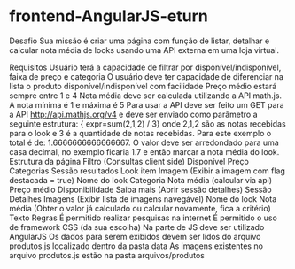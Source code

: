 # frontend-AngularJS-eturn


Desafio
Sua missão é criar uma página com função de listar, detalhar e calcular nota média de looks usando uma API externa em uma loja virtual.

Requisitos
Usuário terá a capacidade de filtrar por disponível/indisponível, faixa de preço e categoria
O usuário deve ter capacidade de diferenciar na lista o produto disponível/indisponível com facilidade
Preço médio estará sempre entre 1 e 4
Nota média deve ser calculada utilizando a API math.js. A nota mínima é 1 e máxima é 5
Para usar a API deve ser feito um GET para a API http://api.mathjs.org/v4 e deve ser enviado como parâmetro a seguinte estrutura: { expr=sum(2,1,2) / 3} onde 2,1,2 são as notas recebidas para o look e 3 é a quantidade de notas recebidas. Para este exemplo o total é de: 1.6666666666666667. O valor deve ser arredondado para uma casa decimal, no exemplo ficaria 1.7 e então marcar a nota média do look.
Estrutura da página
Filtro (Consultas client side)
Disponível
Preço
Categorias
Sessão resultados
Look item
Imagem (Exibir a imagem com flag destacada = true)
Nome do look
Categoria
Nota média (calcular via api)
Preço médio
Disponibilidade
Saiba mais (Abrir sessão detalhes)
Sessão Detalhes
Imagens (Exibir lista de imagens navegável)
Nome do look
Nota média (Obter o valor já calculado ou calcular novamente, fica a critério)
Texto
Regras
É permitido realizar pesquisas na internet
É permitido o uso de framework CSS (da sua escolha)
Na parte de JS deve ser utilizado AngularJS
Os dados para serem exibidos devem ser lidos do arquivo produtos.js localizado dentro da pasta data
As imagens existentes no arquivo produtos.js estão na pasta arquivos/produtos

